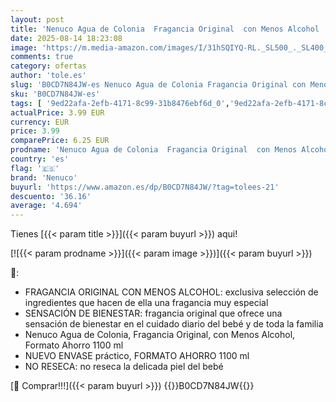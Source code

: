 ```yaml
---
layout: post
title: 'Nenuco Agua de Colonia  Fragancia Original  con Menos Alcohol  Formato Ahorro 1100 ml'
date: 2025-08-14 18:23:08
image: 'https://m.media-amazon.com/images/I/31hSQIYQ-RL._SL500_._SL400_.jpg'
comments: true
category: ofertas
author: 'tole.es'
slug: 'B0CD7N84JW-es Nenuco Agua de Colonia Fragancia Original con Menos...'
sku: 'B0CD7N84JW-es'
tags: [ '9ed22afa-2efb-4171-8c99-31b8476ebf6d_0','9ed22afa-2efb-4171-8c99-31b8476ebf6d_5001','Arborist Merchandising Root','Belleza','Fragancias infantiles','Perfumes y fragancias','Self Service','Special Features Stores','Top Brands Beauty Fragrances','Top Brands Beauty Selection','Top Brands Perfumes Selection','agua','colonia','de','nenuco','🇪🇸', ]
actualPrice: 3.99 EUR
currency: EUR
price: 3.99
comparePrice: 6.25 EUR
prodname: 'Nenuco Agua de Colonia  Fragancia Original  con Menos Alcohol  Formato Ahorro 1100 ml'
country: 'es'
flag: '🇪🇸'
brand: 'Nenuco'
buyurl: 'https://www.amazon.es/dp/B0CD7N84JW/?tag=tolees-21'
descuento: '36.16'
average: '4.694'
---
```


Tienes [{{< param title >}}]({{< param buyurl >}}) aqui!

[![{{< param prodname >}}]({{< param image >}})]({{< param buyurl >}})

🔎:

- FRAGANCIA ORIGINAL CON MENOS ALCOHOL: exclusiva selección de ingredientes que hacen de ella una fragancia muy especial
- SENSACIÓN DE BIENESTAR: fragancia original que ofrece una sensación de bienestar en el cuidado diario del bebé y de toda la familia
- Nenuco Agua de Colonia, Fragancia Original, con Menos Alcohol, Formato Ahorro 1100 ml
- NUEVO ENVASE práctico, FORMATO AHORRO 1100 ml
- NO RESECA: no reseca la delicada piel del bebé

[🛒 Comprar!!!]({{< param buyurl >}})
{{<world>}}B0CD7N84JW{{</world>}}
